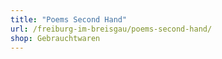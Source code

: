 ```yaml
---
title: "Poems Second Hand"
url: /freiburg-im-breisgau/poems-second-hand/
shop: Gebrauchtwaren
---
```

